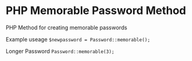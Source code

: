 PHP Memorable Password Method
==================

PHP Method for creating memorable passwords

Example useage
`$newpassword = Password::memorable();`

Longer Password
`Password::memorable(3);`
